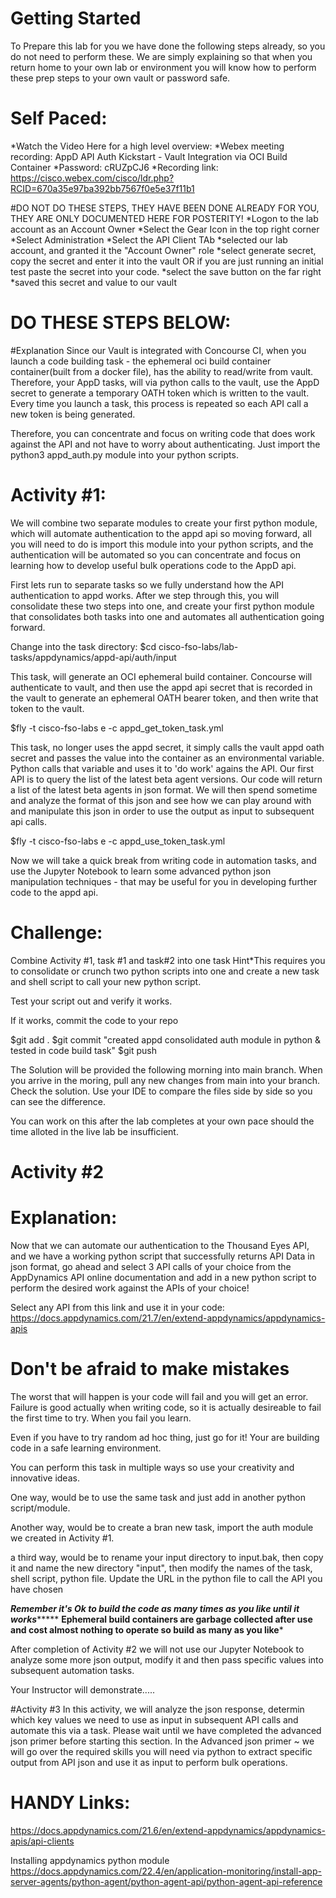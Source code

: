 Getting Started
==================


To Prepare this lab for you we have done the following steps already, so you do not need to perform these.
We are simply explaining so that when you return home to your own lab or environment you will know how to perform 
these prep steps to your own vault or password safe.

Self Paced:
============
*Watch the Video Here for a high level overview:
*Webex meeting recording: AppD API Auth Kickstart - Vault Integration via OCI Build Container
*Password: cRUZpCJ6
*Recording link: https://cisco.webex.com/cisco/ldr.php?RCID=670a35e97ba392bb7567f0e5e37f11b1



#DO NOT DO THESE STEPS, THEY HAVE BEEN DONE ALREADY FOR YOU, THEY ARE ONLY DOCUMENTED HERE FOR POSTERITY!
*Logon to the lab account as an Account Owner
*Select the Gear Icon in the top right corner
*Select Administration
*Select the API Client TAb
*selected our lab account, and granted it the "Account Owner" role
*select generate secret, copy the secret and enter it into the vault OR if you are just running an initial test paste the secret into your code.
*select the save button on the far right 
*saved this secret and value to our vault

DO THESE STEPS BELOW:
=====================
#Explanation
Since our Vault is integrated with Concourse CI, when you launch a code building task - the ephemeral oci build container container(built from a docker file), has the 
ability to read/write from vault. Therefore, your AppD tasks, will via python calls to the vault, use the AppD secret to generate a temporary OATH token which is written to the vault.
Every time you launch a task, this process is repeated so each API call a new token is being generated.

Therefore, you can concentrate and focus on writing code that does work against the API and not have to worry about authenticating.
Just import the python3 appd_auth.py module into your python scripts.

Activity #1:
==============
We will combine two separate modules to create your first python module, which will automate authentication to the appd api so moving forward,
all you will need to do is import this module into your python scripts, and the authentication will be automated so you can concentrate and focus on 
learning how to develop useful bulk operations code to the AppD api.

First lets run to separate tasks so we fully understand how the API authentication to appd works. After we step through this, you will
consolidate these two steps into one, and create your first python module that consolidates both tasks into one and automates all authentication going 
forward.

Change into the task directory:
$cd cisco-fso-labs/lab-tasks/appdynamics/appd-api/auth/input

This task, will generate an OCI ephemeral build container. Concourse will authenticate to vault, and then use the appd api secret 
that is recorded in the vault to generate an ephemeral OATH bearer token, and then write that token to the vault.

$fly -t cisco-fso-labs e -c appd_get_token_task.yml

This task, no longer uses the appd secret, it simply calls the vault appd oath secret and passes the value into the container 
as an environmental variable. Python calls that variable and uses it to 'do work' agains the API. Our first API is to query the list of the latest beta agent versions.
Our code will return a list of the latest beta agents in json format. We will then spend sometime and analyze the format of this json and see how we can play around with and manipulate this
json in order to use the output as input to subsequent api calls.


$fly -t cisco-fso-labs e -c appd_use_token_task.yml

Now we will take a quick break from writing code in automation tasks, and use the Jupyter Notebook to learn some advanced 
python json manipulation techniques - that may be useful for you in developing further code to the appd api.

Challenge:
==========

Combine Activity #1, task #1 and task#2 into one task
Hint*This requires you to consolidate or crunch two python scripts into one and create a new task and shell script
to call your new python script.

Test your script out and verify it works. 

If it works, commit the code to your repo 

$git add .
$git commit "created appd consolidated auth module in python & tested in code build task"
$git push

The Solution will be provided the following morning into main branch.
When you arrive in the moring, pull any new changes from main into your branch.
Check the solution. Use your IDE to compare the files side by side so you can see the difference.


You can work on this after the lab completes at your own pace should the time alloted in the live
lab be insufficient.

Activity #2
===============

Explanation:
============

Now that we can automate our authentication to the Thousand Eyes API, and we have a working python script that successfully returns API Data
in json format, go ahead and select 3 API calls of your choice from the AppDynamics API online documentation and add in a new python script to perform 
the desired work against the APIs of your choice!

Select any API from this link and use it in your code:
https://docs.appdynamics.com/21.7/en/extend-appdynamics/appdynamics-apis



Don't be afraid to make mistakes
======================================
The worst that will happen is your code will fail and you will get an error. 
Failure is good actually when writing code, so it is actually desireable to fail the first time to try. 
When you fail you learn.

Even if you have to try random ad hoc thing, just go for it! Your are building code in a safe learning environment. 

You can perform this task in multiple ways so use your creativity and innovative ideas.

One way, would be to use the same task and just add in another python script/module.

Another way, would be to create a bran new task, import the auth module we created in Activity #1.

a third way, would be to rename your input directory to input.bak, then copy it and name the new directory "input", then modify the names of the task, 
shell script, python file. Update the URL in the python file to call the API you have chosen


*****Remember it's Ok to build the code as many times as you like until it works**********
******Ephemeral build containers are garbage collected after use and cost almost nothing to operate so build as many as you like*******

After completion of Activity #2 we will not use our Jupyter Notebook to analyze some more json output, modify it and then
pass specific values into subsequent automation tasks.

Your Instructor will demonstrate.....


#Activity #3
In this activity, we will analyze the json response, determin which key values we need to use as input in subsequent API calls and automate this via a task.
Please wait until we have completed the advanced json primer before starting this section.
In the Advanced json primer ~ we will go over the required skills you will need via python to extract specific output from API json and use it as input to perform bulk operations.



HANDY Links:
=========

https://docs.appdynamics.com/21.6/en/extend-appdynamics/appdynamics-apis/api-clients

Installing appdynamics python module
https://docs.appdynamics.com/22.4/en/application-monitoring/install-app-server-agents/python-agent/python-agent-api/python-agent-api-reference


